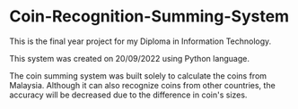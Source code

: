 # Coin-Recognition-Summing-System
This is the final year project for my Diploma in Information Technology.

This system was created on 20/09/2022 using Python language.

The coin summing system was built solely to calculate the coins from Malaysia. Although it can also recognize coins from other countries, the accuracy will be decreased due to the difference in coin's sizes.
